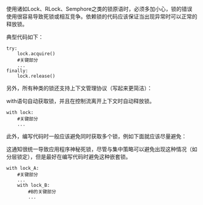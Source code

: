 使用诸如Lock、RLock、Semphore之类的锁原语时，必须多加小心，锁的错误使用很容易导致死锁或相互竞争。依赖锁的代码应该保证当出现异常时可以正常的释放锁。

典型代码如下：

```
try:
    lock.acquire()
    #关键部分
    ...
finally:
    lock.release()
```

另外，所有种类的锁还支持上下文管理协议（写起来更简洁）：

with语句自动获取锁，并且在控制流离开上下文时自动释放锁。

```
with lock:
    #关键部分
    ...
```

此外，编写代码时一般应该避免同时获取多个锁，例如下面就应该尽量避免：

这通知很统一导致应用程序神秘死锁，尽管与集中策略可以避免出现这种情况（如分层锁定），但是最好在编写代码时避免这种嵌套锁。

```
with lock_A:
    #关键部分
    ...
    with lock_B:
        #B的关键部分
        ...
```




